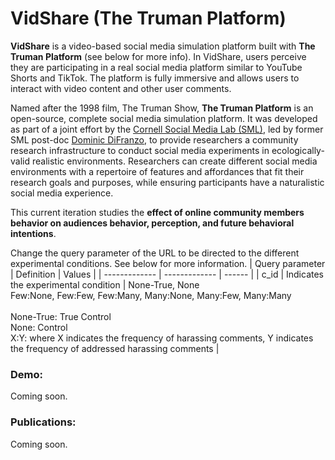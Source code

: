 VidShare (The Truman Platform)
=======================

**VidShare** is a video-based social media simulation platform built with **The Truman Platform** (see below for more info). In VidShare, users perceive they are participating in a real social media platform similar to YouTube Shorts and TikTok. The platform is fully immersive and allows users to interact with video content and other user comments.

Named after the 1998 film, The Truman Show, **The Truman Platform** is an open-source, complete social media simulation platform. It was developed as part of a joint effort by the [Cornell Social Media Lab (SML)](https://socialmedialab.cornell.edu/), led by former SML post-doc [Dominic DiFranzo](https://difranzo.com/), to provide researchers a community research infrastructure to conduct social media experiments in ecologically-valid realistic environments. Researchers can create different social media environments with a repertoire of features and affordances that fit their research goals and purposes, while ensuring participants have a naturalistic social media experience. 

This current iteration studies the **effect of online community members behavior on audiences behavior, perception, and future behavioral intentions**. 

Change the query parameter of the URL to be directed to the different experimental conditions. See below for more information.
| Query parameter  | Definition | Values |
| ------------- | ------------- | ------ |
| c_id  | Indicates the experimental condition | None-True, None<br/>Few:None, Few:Few, Few:Many, Many:None, Many:Few, Many:Many<br/><br/> None-True: True Control<br/>None: Control<br/>X:Y: where X indicates the frequency of harassing comments, Y indicates the frequency of addressed harassing comments |

### **Demo:** 
Coming soon.

### **Publications:** 
Coming soon.
